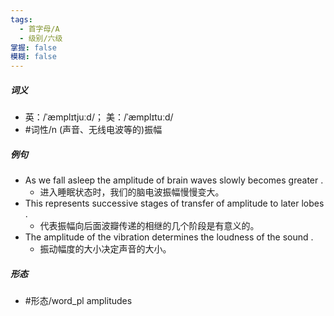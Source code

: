 ```yaml
---
tags:
  - 首字母/A
  - 级别/六级
掌握: false
模糊: false
---
```

##### 词义
- 英：/ˈæmplɪtjuːd/； 美：/ˈæmplɪtuːd/
- #词性/n  (声音、无线电波等的)振幅
##### 例句
- As we fall asleep the amplitude of brain waves slowly becomes greater .
	- 进入睡眠状态时，我们的脑电波振幅慢慢变大。
- This represents successive stages of transfer of amplitude to later lobes .
	- 代表振幅向后面波瓣传递的相继的几个阶段是有意义的。
- The amplitude of the vibration determines the loudness of the sound .
	- 振动幅度的大小决定声音的大小。
##### 形态
- #形态/word_pl amplitudes
